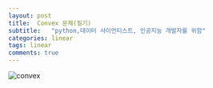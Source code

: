 ```yaml
---
layout: post
title:  Convex 문제(필기)
subtitle:   "python,데이터 사이언티스트, 인공지능 개발자를 위함"
categories: linear
tags: linear
comments: true
---
```




![convex](https://user-images.githubusercontent.com/70193130/178447725-71de8dce-0782-4097-b53b-4b7fc15cf0d1.png)